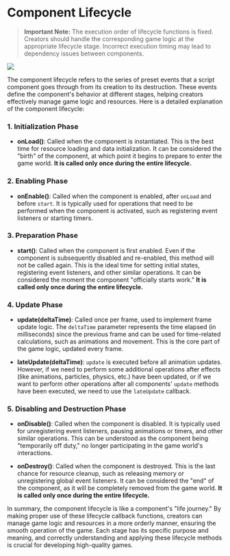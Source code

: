 # Component Lifecycle

> **Important Note:** The execution order of lifecycle functions is fixed. Creators should handle the corresponding game logic at the appropriate lifecycle stage. Incorrect execution timing may lead to dependency issues between components.

![](https://static.codemao.cn/pickduck/HyH4xoin1g.png?hash=FsUtJcE2yBbKnn-btkwZrCzoc68g)

The component lifecycle refers to the series of preset events that a script component goes through from its creation to its destruction. These events define the component's behavior at different stages, helping creators effectively manage game logic and resources. Here is a detailed explanation of the component lifecycle:

### 1. Initialization Phase

- **onLoad()**: Called when the component is instantiated. This is the best time for resource loading and data initialization. It can be considered the "birth" of the component, at which point it begins to prepare to enter the game world. **It is called only once during the entire lifecycle.**

### 2. Enabling Phase

- **onEnable()**: Called when the component is enabled, after `onLoad` and before `start`. It is typically used for operations that need to be performed when the component is activated, such as registering event listeners or starting timers.

### 3. Preparation Phase

- **start()**: Called when the component is first enabled. Even if the component is subsequently disabled and re-enabled, this method will not be called again. This is the ideal time for setting initial states, registering event listeners, and other similar operations. It can be considered the moment the component "officially starts work." **It is called only once during the entire lifecycle.**

### 4. Update Phase

- **update(deltaTime)**: Called once per frame, used to implement frame update logic. The `deltaTime` parameter represents the time elapsed (in milliseconds) since the previous frame and can be used for time-related calculations, such as animations and movement. This is the core part of the game logic, updated every frame.

- **lateUpdate(deltaTime)**: `update` is executed before all animation updates. However, if we need to perform some additional operations after effects (like animations, particles, physics, etc.) have been updated, or if we want to perform other operations after all components' `update` methods have been executed, we need to use the `lateUpdate` callback.

### 5. Disabling and Destruction Phase

- **onDisable()**: Called when the component is disabled. It is typically used for unregistering event listeners, pausing animations or timers, and other similar operations. This can be understood as the component being "temporarily off duty," no longer participating in the game world's interactions.

- **onDestroy()**: Called when the component is destroyed. This is the last chance for resource cleanup, such as releasing memory or unregistering global event listeners. It can be considered the "end" of the component, as it will be completely removed from the game world. **It is called only once during the entire lifecycle.**

In summary, the component lifecycle is like a component's "life journey." By making proper use of these lifecycle callback functions, creators can manage game logic and resources in a more orderly manner, ensuring the smooth operation of the game. Each stage has its specific purpose and meaning, and correctly understanding and applying these lifecycle methods is crucial for developing high-quality games.
